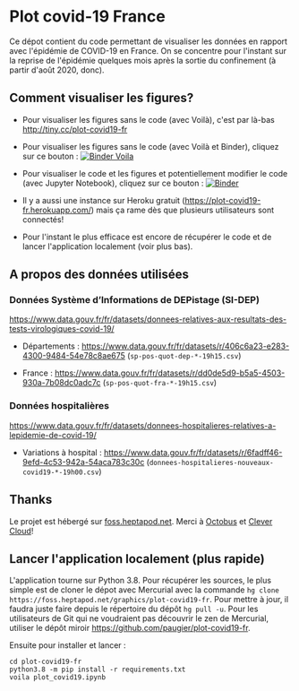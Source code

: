 # Plot covid-19 France

Ce dépot contient du code permettant de visualiser les données en rapport avec
l'épidémie de COVID-19 en France. On se concentre pour l'instant sur la reprise
de l'épidémie quelques mois après la sortie du confinement (à partir d'août
2020, donc).

## Comment visualiser les figures?

- Pour visualiser les figures sans le code (avec Voilà), c'est par là-bas http://tiny.cc/plot-covid19-fr

- Pour visualiser les figures sans le code (avec Voilà et Binder), cliquez sur
ce bouton : [![Binder
Voila](https://mybinder.org/badge_logo.svg)](https://mybinder.org/v2/gh/paugier/plot-covid19-fr/branch/default?urlpath=%2Fvoila%2Frender%2Fplot_covid19.ipynb)

- Pour visualiser le code et les figures et potentiellement modifier le code
(avec Jupyter Notebook), cliquez sur ce bouton :
[![Binder](https://mybinder.org/badge_logo.svg)](https://mybinder.org/v2/gh/paugier/plot-covid19-fr/branch/default?filepath=plot_covid19.ipynb)

- Il y a aussi une instance sur Heroku gratuit
(https://plot-covid19-fr.herokuapp.com/) mais ça rame dès que plusieurs
utilisateurs sont connectés!

- Pour l'instant le plus efficace est encore de récupérer le code et de lancer
l'application localement (voir plus bas).

## A propos des données utilisées

### Données Système d’Informations de DEPistage (SI-DEP)

https://www.data.gouv.fr/fr/datasets/donnees-relatives-aux-resultats-des-tests-virologiques-covid-19/

- Départements :
https://www.data.gouv.fr/fr/datasets/r/406c6a23-e283-4300-9484-54e78c8ae675
(`sp-pos-quot-dep-*-19h15.csv`)

- France :
https://www.data.gouv.fr/fr/datasets/r/dd0de5d9-b5a5-4503-930a-7b08dc0adc7c
(`sp-pos-quot-fra-*-19h15.csv`)

### Données hospitalières

https://www.data.gouv.fr/fr/datasets/donnees-hospitalieres-relatives-a-lepidemie-de-covid-19/

- Variations à hospital :
https://www.data.gouv.fr/fr/datasets/r/6fadff46-9efd-4c53-942a-54aca783c30c
(`donnees-hospitalieres-nouveaux-covid19-*-19h00.csv`)

## Thanks

Le projet est hébergé sur [foss.heptapod.net](ttps://foss.heptapod.net). Merci
à [Octobus](https://octobus.net/) et [Clever
Cloud](https://www.clever-cloud.com)!

## Lancer l'application localement (plus rapide)

L'application tourne sur Python 3.8. Pour récupérer les sources, le plus simple
est de cloner le dépot avec Mercurial avec la commande `hg clone
https://foss.heptapod.net/graphics/plot-covid19-fr`. Pour mettre à jour, il
faudra juste faire depuis le répertoire du dépôt `hg pull -u`. Pour les
utilisateurs de Git qui ne voudraient pas découvrir le zen de Mercurial,
utiliser le dépôt miroir https://github.com/paugier/plot-covid19-fr.

Ensuite pour installer et lancer :

```
cd plot-covid19-fr
python3.8 -m pip install -r requirements.txt
voila plot_covid19.ipynb
```
